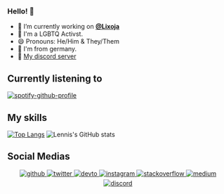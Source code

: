 ### Hello! 👋

- 🔭 I’m currently working on [**@Lixoja**](https://www.lixoja.xyz/invite)
- 🌈 I'm a LGBTQ Activst.
- 😄 Pronouns: He/Him & They/Them
- 🚩 I'm from germany.
- 👤 [My discord server](https://discord.gg/89bJFGHjtJ)
## Currently listening to
[![spotify-github-profile](https://spotify-github-profile.vercel.app/api/view?uid=78buic09azh0aghqtt410l1s4&cover_image=true&theme=default&bar_color=53b14f&bar_color_cover=false)](https://spotify-github-profile.vercel.app/api/view?uid=78buic09azh0aghqtt410l1s4&redirect=true)
## My skills
[![Top Langs](https://github-readme-stats.vercel.app/api/top-langs/?username=invalidlenni&layout=compact)](https://github.com/anuraghazra/github-readme-stats)
![Lennis's GitHub stats](https://github-readme-stats.vercel.app/api?username=invalidlenni&show_icons=true&theme=radical)
## Social Medias
<div align="center">
<a href="https://github.com/invalidlenni" target="_blank">
<img src=https://img.shields.io/badge/github-%2324292e.svg?&style=for-the-badge&logo=github&logoColor=white alt=github style="margin-bottom: 5px;" />
</a>
<a href="https://twitter.com/invalidlenni" target="_blank">
<img src=https://img.shields.io/badge/twitter-%2300acee.svg?&style=for-the-badge&logo=twitter&logoColor=white alt=twitter style="margin-bottom: 5px;" />
</a>
<a href="https://dev.to/invalidlenni" target="_blank">
<img src=https://img.shields.io/badge/dev.to-%2308090A.svg?&style=for-the-badge&logo=dev.to&logoColor=white alt=devto style="margin-bottom: 5px;" />
</a>
<a href="https://instagram.com/invalidlenni" target="_blank">
<img src=https://img.shields.io/badge/instagram-%23000000.svg?&style=for-the-badge&logo=instagram&logoColor=white alt=instagram style="margin-bottom: 5px;" />
</a>
<a href="https://stackoverflow.com/users/14937630/invalidlenni" target="_blank">
<img src=https://img.shields.io/badge/stackoverflow-%23F28032.svg?&style=for-the-badge&logo=stackoverflow&logoColor=white alt=stackoverflow style="margin-bottom: 5px;" />
</a>
<a href="https://medium.com/InvalidLenni" target="_blank">
<img src=https://img.shields.io/badge/medium-%23292929.svg?&style=for-the-badge&logo=medium&logoColor=white alt=medium style="margin-bottom: 5px;" />
</a> 
<a href="https://discord.com/user/InvalidLenni" target="_blank">
<img src=https://img.shields.io/badge/discord-%5865F2.svg?&style=for-the-badge&logo=discord&logoColor=white alt=discord style="margin-bottom: 5px;" />
</a>  
</div>  
  

<br/>  
